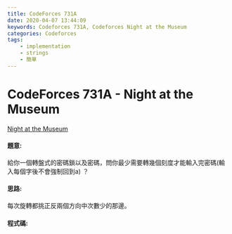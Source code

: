 ```yaml
---
title: CodeForces 731A
date: 2020-04-07 13:44:09
keywords: Codeforces 731A, Codeforces Night at the Museum
categories: Codeforces
tags:
    - implementation
    - strings
    - 簡單
---
```

# CodeForces 731A - Night at the Museum
[Night at the Museum](https://codeforces.com/problemset/problem/731/A)


#### 題意:
給你一個轉盤式的密碼鎖以及密碼，問你最少需要轉幾個刻度才能輸入完密碼(輸入每個字後不會強制回到a) ？
<!-- more -->
#### 思路:
每次旋轉都挑正反兩個方向中次數少的那邊。

#### 程式碼:
<script src="https://gist.github.com/Daviswww/fabe31e27089cdced4c29c309941d198.js"></script>